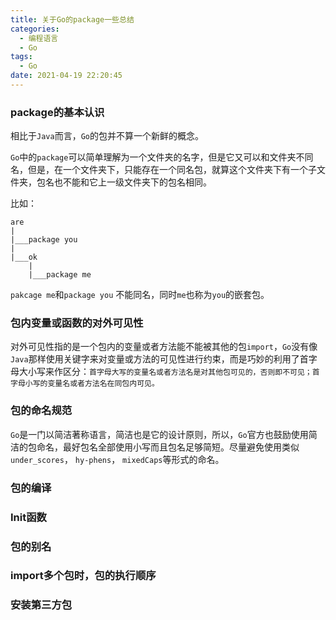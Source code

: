```yaml
---
title: 关于Go的package一些总结
categories:
  - 编程语言
  - Go
tags:
  - Go
date: 2021-04-19 22:20:45
---
```


### package的基本认识

相比于`Java`而言，`Go`的包并不算一个新鲜的概念。

`Go`中的`package`可以简单理解为一个文件夹的名字，但是它又可以和文件夹不同名，但是，在一个文件夹下，只能存在一个同名包，就算这个文件夹下有一个子文件夹，包名也不能和它上一级文件夹下的包名相同。

比如：

```text
are
|
|___package you
|
|___ok
	|
	|___package me
```

`pakcage me`和`package you` 不能同名，同时`me`也称为`you`的嵌套包。

### 包内变量或函数的对外可见性

对外可见性指的是一个包内的变量或者方法能不能被其他的包`import`，`Go`没有像`Java`那样使用关键字来对变量或方法的可见性进行约束，而是巧妙的利用了首字母大小写来作区分：`首字母大写的变量名或者方法名是对其他包可见的，否则即不可见；首字母小写的变量名或者方法名在同包内可见。`

### 包的命名规范

`Go`是一门以简洁著称语言，简洁也是它的设计原则，所以，`Go`官方也鼓励使用简洁的包命名，最好包名全部使用小写而且包名足够简短。尽量避免使用类似`under_scores`， `hy-phens`， `mixedCaps`等形式的命名。

### 包的编译



### Init函数



### 包的别名



### import多个包时，包的执行顺序



### 安装第三方包



